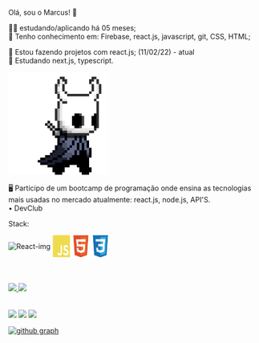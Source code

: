 

Olá, sou o Marcus! 👋

👨‍💻 estudando/aplicando há 05 meses; <br/>
📖 Tenho conhecimento em: Firebase, react.js, javascript, git, CSS, HTML; <br/>

📒 Estou fazendo projetos com react.js; (11/02/22) - atual <br/>
📒 Estudando next.js, typescript.

<img src="https://raw.githubusercontent.com/TanZng/TanZng/master/assets/hollor_knight3.gif" margin="right" width="200"/>

🖥️ Participo de um bootcamp de programação onde ensina as tecnologias mais usadas no mercado atualmente: react.js, node.js, API'S.<br>
      • DevClub<br>
      
Stack: 
<div>
   <img align="center" alt="React-img" height="45" width="35" src="https://cdn.jsdelivr.net/gh/devicons/devicon/icons/react/react-original.svg">
   <img align="center" alt="Js-img" height="45" width="35" src="https://raw.githubusercontent.com/devicons/devicon/master/icons/javascript/javascript-plain.svg">
   <img align="center" alt="HTML-img" height="45" width="35" src="https://raw.githubusercontent.com/devicons/devicon/master/icons/html5/html5-original.svg">
   <img align="center" alt="CSS-img" height="45" width="35" src="https://raw.githubusercontent.com/devicons/devicon/master/icons/css3/css3-original.svg">
  </div>
<br>
<br>
<br>
<div>
  <a href="https://github.com/marcusvinicius0">
  <img height="180em" src="https://github-readme-stats.vercel.app/api?username=marcusvinicius0&show_icons=true&theme=dracula&include_all_commits=true&count_private=true"/>
  <img height="183em" src="https://github-readme-stats.vercel.app/api/top-langs/?username=marcusvinicius0&layout=compact&langs_count=7&theme=dracula"/>
 </div>
<br>  
<br>

<div>
   <a href="https://www.linkedin.com/in/marcus-vinicius-santos-7664a0227/" target="_blank"><img src="https://img.shields.io/badge/-LinkedIn-%230077B5?style=for-the-badge&logo=linkedin&logoColor=white" target="_blank"></a> 
   <a href="https://instagram.com/marcusbegh" target="_blank"><img src="https://img.shields.io/badge/-Instagram-%23E4405F?style=for-the-badge&logo=instagram&logoColor=white" target="_blank"></a>
   <a href="https://wa.me/5534988685919" target="_blank"><img src="https://img.shields.io/badge/WhatsApp-25D366?style=for-the-badge&logo=whatsapp&logoColor=white">
</div>
      
![github graph](https://activity-graph.herokuapp.com/graph?username=marcusvinicius0&theme=react-dark)
